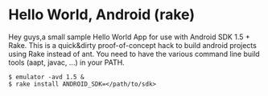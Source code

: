 
# Hello World, Android (rake)

Hey guys,a small sample Hello World App for use with Android SDK 1.5 + Rake. This is a
quick&dirty proof-of-concept hack to build android projects using Rake instead
of ant. You need to have the various command line build tools (aapt, javac, ...) 
in your PATH.

    $ emulator -avd 1.5 &
    $ rake install ANDROID_SDK=</path/to/sdk>
